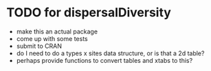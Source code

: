 TODO for dispersalDiversity
=====

* make this an actual package
* come up with some tests
* submit to CRAN
* do I need to do a types x sites data structure, or is that a 2d table?
* perhaps provide functions to convert tables and xtabs to this?
